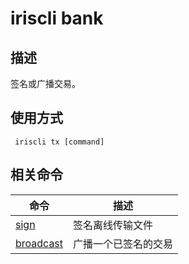 # iriscli bank

## 描述

签名或广播交易。 

## 使用方式

```
 iriscli tx [command]
```

## 相关命令

| 命令      | 描述                   |
| --------- | ---------------------- |
| [sign](sign.md)      | 签名离线传输文件       |
| [broadcast](broadcast.md)|广播一个已签名的交易|